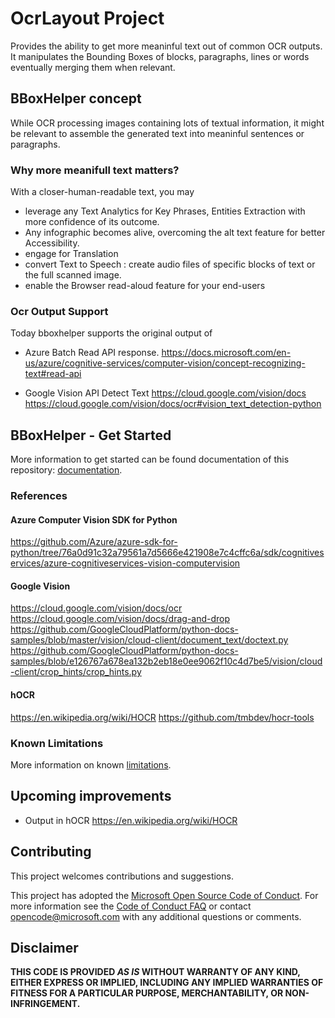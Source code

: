 # OcrLayout Project

Provides the ability to get more meaninful text out of common OCR outputs. It manipulates the Bounding Boxes of blocks, paragraphs, lines or words eventually merging them when relevant. 

## BBoxHelper concept

While OCR processing images containing lots of textual information, it might be relevant to assemble the generated text into meaninful sentences or paragraphs.

### Why more meanifull text matters? 

With a closer-human-readable text, you may 
- leverage any Text Analytics for Key Phrases, Entities Extraction with more confidence of its outcome.
- Any infographic becomes alive, overcoming the alt text feature for better Accessibility. 
- engage for Translation 
- convert Text to Speech : create audio files of specific blocks of text or the full scanned image. 
- enable the Browser read-aloud feature for your end-users

### Ocr Output Support

Today bboxhelper supports the original output of 

* Azure Batch Read API response. 
https://docs.microsoft.com/en-us/azure/cognitive-services/computer-vision/concept-recognizing-text#read-api

* Google Vision API Detect Text
https://cloud.google.com/vision/docs
https://cloud.google.com/vision/docs/ocr#vision_text_detection-python

## BBoxHelper - Get Started

More information to get started can be found documentation of this repository: [documentation](https://puthurr.github.io/getting-started/).

### References

#### Azure Computer Vision SDK for Python 
https://github.com/Azure/azure-sdk-for-python/tree/76a0d91c32a79561a7d5666e421908e7c4cffc6a/sdk/cognitiveservices/azure-cognitiveservices-vision-computervision

#### Google Vision

https://cloud.google.com/vision/docs/ocr
https://cloud.google.com/vision/docs/drag-and-drop
https://github.com/GoogleCloudPlatform/python-docs-samples/blob/master/vision/cloud-client/document_text/doctext.py
https://github.com/GoogleCloudPlatform/python-docs-samples/blob/e126767a678ea132b2eb18e0ee9062f10c4d7be5/vision/cloud-client/crop_hints/crop_hints.py

#### hOCR 

https://en.wikipedia.org/wiki/HOCR
https://github.com/tmbdev/hocr-tools


### Known Limitations 

More information on known [limitations](https://puthurr.github.io/known-limitations/).


## Upcoming improvements

* Output in hOCR https://en.wikipedia.org/wiki/HOCR


## Contributing

This project welcomes contributions and suggestions.

This project has adopted the [Microsoft Open Source Code of Conduct](https://opensource.microsoft.com/codeofconduct/).
For more information see the [Code of Conduct FAQ](https://opensource.microsoft.com/codeofconduct/faq/) or
contact [opencode@microsoft.com](mailto:opencode@microsoft.com) with any additional questions or comments.

## Disclaimer

**THIS CODE IS PROVIDED *AS IS* WITHOUT WARRANTY OF ANY KIND, EITHER EXPRESS OR IMPLIED, INCLUDING ANY IMPLIED WARRANTIES OF FITNESS FOR A PARTICULAR PURPOSE, MERCHANTABILITY, OR NON-INFRINGEMENT.**
